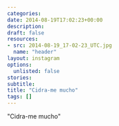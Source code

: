 ```yaml
---
categories:
date: 2014-08-19T17:02:23+00:00
description:
draft: false
resources:
- src: 2014-08-19_17-02-23_UTC.jpg
  name: "header"
layout: instagram
options:
  unlisted: false
stories:
subtitle:
title: "Cidra-me mucho"
tags: []
---
```


"Cidra-me mucho"
